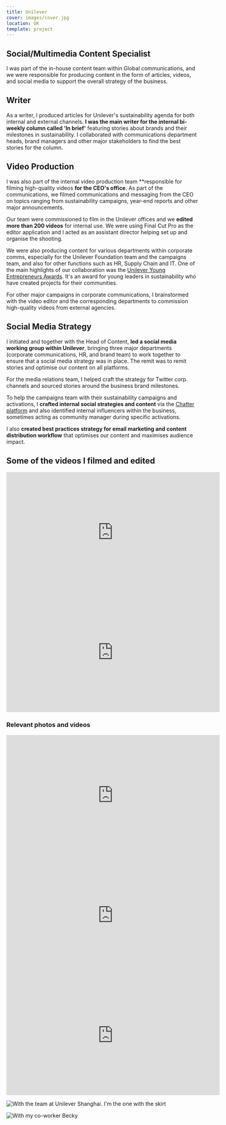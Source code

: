 ```yaml
---
title: Unilever
cover: images/cover.jpg
location: UK
template: project
---
```


## Social/Multimedia Content Specialist

I was part of the in-house content team within Global communications, and we were responsible for producing content in the form of articles, videos, and social media to support the overall strategy of the business.

## Writer

As a writer, I produced articles for Unilever's sustainability agenda for both internal and external channels. **I  was the main writer for the internal bi-weekly column called 'In brief'** featuring stories about brands and their milestones in sustainability. I collaborated with communications department heads, brand managers and other major stakeholders to find the best stories for the column.

## Video Production

I was also part of the internal video production team **responsible for filming high-quality videos **for the CEO's office**. As part of the communications, we filmed communications and messaging from the CEO on topics ranging from sustainability campaigns, year-end reports and other major announcements.

Our team were commissioned to film in the Unilever offices and we **edited more than 200 videos** for internal use. We were using Final Cut Pro as the editor application and I acted as an assistant director helping set up and organise the shooting.

We were also producing content for various departments within corporate comms, especially for the Unilever Foundation team and the campaigns team, and also for other functions such as HR, Supply Chain and IT. One of the main highlights of our collaboration was the [Unilever Young Entrepreneurs Awards](https://youngentrepreneursawards.unilever.com). It's an award for young leaders in sustainability who have created projects for their communities.

For other major campaigns in corporate communications, I brainstormed with the video editor and the corresponding departments to commission high-quality videos from external agencies.

## Social Media Strategy

I initiated and together with the Head of Content, **led a social media working group within Unilever**, bringing three major departments (corporate communications, HR, and brand team) to work together to ensure that a social media strategy was in place. The remit was to remit stories and optimise our content on all platforms.

For the media relations team, I helped craft the strategy for Twitter corp. channels and sourced stories around the business brand milestones.

To help the campaigns team with their sustainability campaigns and activations, I **crafted internal social strategies and content** via the [Chatter platform](https://www.salesforce.com/products/chatter/overview/) and also identified internal influencers within the business, sometimes acting as community manager during specific activations.

I also **created best practices strategy for email marketing and content distribution workflow** that optimises our content and maximises audience impact.

## Some of the videos I filmed and edited

<iframe width="560" height="315" src="https://www.youtube.com/embed/otVy1P86yaY" frameborder="0" allow="accelerometer; autoplay; encrypted-media; gyroscope; picture-in-picture" allowfullscreen></iframe>

<iframe width="560" height="315" src="https://www.youtube.com/embed/Ky5ipAVbXGM" frameborder="0" allow="accelerometer; autoplay; encrypted-media; gyroscope; picture-in-picture" allowfullscreen></iframe>

### Relevant photos and videos

<iframe width="560" height="315" src="https://www.youtube.com/embed/PWt1cjt_x7I" frameborder="0" allow="accelerometer; autoplay; encrypted-media; gyroscope; picture-in-picture" allowfullscreen></iframe>

<iframe width="560" height="315" src="https://www.youtube.com/embed/IiCDPDhi6GA" frameborder="0" allow="accelerometer; autoplay; encrypted-media; gyroscope; picture-in-picture" allowfullscreen></iframe>

<iframe width="560" height="315" src="https://www.youtube.com/embed/W700bpAPdQw" frameborder="0" allow="accelerometer; autoplay; encrypted-media; gyroscope; picture-in-picture" allowfullscreen></iframe>

![](/work/unilever/images/unilever-shanghai.jpg "With the team at Unilever Shanghai. I'm the one with the skirt")

![](/work/unilever/images/1.jpg "With my co-worker Becky")
